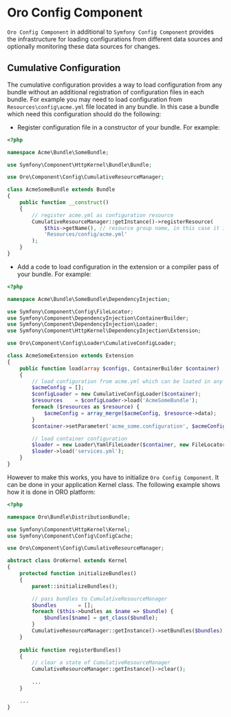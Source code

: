 Oro Config Component
====================

`Oro Config Component` in additional to `Symfony Config Component` provides the infrastructure for loading configurations from different data sources and optionally monitoring these data sources for changes.

Cumulative Configuration
------------------------

The cumulative configuration provides a way to load configuration from any bundle without an additional registration of configuration files in each bundle.
For example you may need to load configuration from `Resources\config\acme.yml` file located in any bundle. In this case a bundle which need this configuration should do the following:

 - Register configuration file in a constructor of your bundle. For example:

``` php
<?php

namespace Acme\Bundle\SomeBundle;

use Symfony\Component\HttpKernel\Bundle\Bundle;

use Oro\Component\Config\CumulativeResourceManager;

class AcmeSomeBundle extends Bundle
{
    public function __construct()
    {
        // register acme.yml as configuration resource
        CumulativeResourceManager::getInstance()->registerResource(
            $this->getName(), // resource group name, in this case it is 'AcmeSomeBundle'
            'Resources/config/acme.yml'
        );
    }
}
```
 - Add a code to load configuration in the extension or a compiler pass of your bundle. For example:

``` php
<?php

namespace Acme\Bundle\SomeBundle\DependencyInjection;

use Symfony\Component\Config\FileLocator;
use Symfony\Component\DependencyInjection\ContainerBuilder;
use Symfony\Component\DependencyInjection\Loader;
use Symfony\Component\HttpKernel\DependencyInjection\Extension;

use Oro\Component\Config\Loader\CumulativeConfigLoader;

class AcmeSomeExtension extends Extension
{
    public function load(array $configs, ContainerBuilder $container)
    {
        // load configuration from acme.yml which can be loated in any bundle
        $acmeConfig = [];
        $configLoader = new CumulativeConfigLoader($container);
        $resources    = $configLoader->load('AcmeSomeBundle');
        foreach ($resources as $resource) {
            $acmeConfig = array_merge($acmeConfig, $resource->data);
        }
        $container->setParameter('acme_some.configuration', $acmeConfig);

        // load container configuration
        $loader = new Loader\YamlFileLoader($container, new FileLocator(__DIR__ . '/../Resources/config'));
        $loader->load('services.yml');
    }
}
```

However to make this works, you have to initialize `Oro Config Component`. It can be done in your application Kernel class. The following example shows how it is done in ORO platform:

``` php
<?php

namespace Oro\Bundle\DistributionBundle;

use Symfony\Component\HttpKernel\Kernel;
use Symfony\Component\Config\ConfigCache;

use Oro\Component\Config\CumulativeResourceManager;

abstract class OroKernel extends Kernel
{
    protected function initializeBundles()
    {
        parent::initializeBundles();

        // pass bundles to CumulativeResourceManager
        $bundles       = [];
        foreach ($this->bundles as $name => $bundle) {
            $bundles[$name] = get_class($bundle);
        }
        CumulativeResourceManager::getInstance()->setBundles($bundles);
    }
    
    public function registerBundles()
    {
        // clear a state of CumulativeResourceManager
        CumulativeResourceManager::getInstance()->clear();
        
        ...
    }

    ...
}
```
